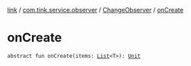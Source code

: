 [link](../../index.md) / [com.tink.service.observer](../index.md) / [ChangeObserver](index.md) / [onCreate](./on-create.md)

# onCreate

`abstract fun onCreate(items: `[`List`](https://kotlinlang.org/api/latest/jvm/stdlib/kotlin.collections/-list/index.html)`<T>): `[`Unit`](https://kotlinlang.org/api/latest/jvm/stdlib/kotlin/-unit/index.html)